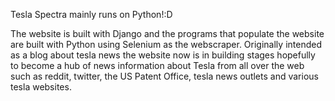 Tesla Spectra mainly runs on Python!:D

The website is built with Django and the programs that populate the website are built with Python using Selenium as the webscraper. Originally intended as a blog about tesla news the website now is in building stages hopefully to become a hub of news information about Tesla from all over the web such as reddit, twitter, the US Patent Office, tesla news outlets and various tesla websites.
